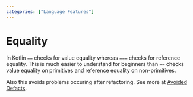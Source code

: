 ```yaml
---
categories: ["Language Features"]
---
```


# Equality

In Kotlin `==` checks for value equality whereas `===` checks for reference equality. 
This is much easier to understand for beginners than `==` checks value equality on primitives and reference equality on non-primitives.

Also this avoids problems occuring after refactoring. See more at [Avoided Defacts](../java-kotlin/02_Avoided_Defects).